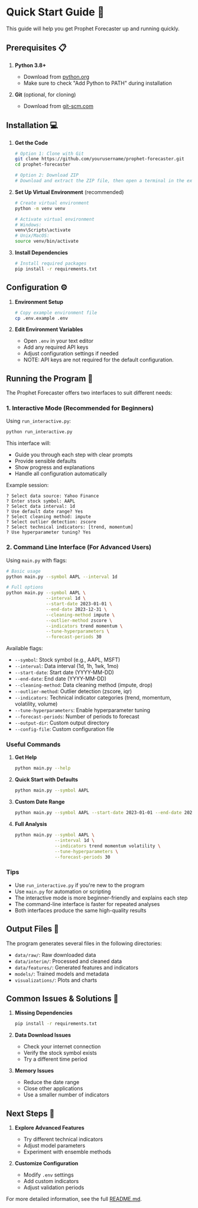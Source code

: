 # Quick Start Guide 🚀

This guide will help you get Prophet Forecaster up and running quickly.

## Prerequisites 📋

1. **Python 3.8+**
   - Download from [python.org](https://www.python.org/downloads/)
   - Make sure to check "Add Python to PATH" during installation

2. **Git** (optional, for cloning)
   - Download from [git-scm.com](https://git-scm.com/downloads)

## Installation 💻

1. **Get the Code**
   ```bash
   # Option 1: Clone with Git
   git clone https://github.com/yourusername/prophet-forecaster.git
   cd prophet-forecaster

   # Option 2: Download ZIP
   # Download and extract the ZIP file, then open a terminal in the extracted folder
   ```

2. **Set Up Virtual Environment** (recommended)
   ```bash
   # Create virtual environment
   python -m venv venv

   # Activate virtual environment
   # Windows:
   venv\Scripts\activate
   # Unix/MacOS:
   source venv/bin/activate
   ```

3. **Install Dependencies**
   ```bash
   # Install required packages
   pip install -r requirements.txt
   ```

## Configuration ⚙️

1. **Environment Setup**
   ```bash
   # Copy example environment file
   cp .env.example .env
   ```

2. **Edit Environment Variables**
   - Open `.env` in your text editor
   - Add any required API keys
   - Adjust configuration settings if needed
   - NOTE: API keys are not required for the default configuration.

## Running the Program 🏃

The Prophet Forecaster offers two interfaces to suit different needs:

### 1. Interactive Mode (Recommended for Beginners)
Using `run_interactive.py`:
```bash
python run_interactive.py
```

This interface will:
- Guide you through each step with clear prompts
- Provide sensible defaults
- Show progress and explanations
- Handle all configuration automatically

Example session:
```
? Select data source: Yahoo Finance
? Enter stock symbol: AAPL
? Select data interval: 1d
? Use default date range? Yes
? Select cleaning method: impute
? Select outlier detection: zscore
? Select technical indicators: [trend, momentum]
? Use hyperparameter tuning? Yes
```

### 2. Command Line Interface (For Advanced Users)
Using `main.py` with flags:
```bash
# Basic usage
python main.py --symbol AAPL --interval 1d

# Full options
python main.py --symbol AAPL \
               --interval 1d \
               --start-date 2023-01-01 \
               --end-date 2023-12-31 \
               --cleaning-method impute \
               --outlier-method zscore \
               --indicators trend momentum \
               --tune-hyperparameters \
               --forecast-periods 30
```

Available flags:
- `--symbol`: Stock symbol (e.g., AAPL, MSFT)
- `--interval`: Data interval (1d, 1h, 1wk, 1mo)
- `--start-date`: Start date (YYYY-MM-DD)
- `--end-date`: End date (YYYY-MM-DD)
- `--cleaning-method`: Data cleaning method (impute, drop)
- `--outlier-method`: Outlier detection (zscore, iqr)
- `--indicators`: Technical indicator categories (trend, momentum, volatility, volume)
- `--tune-hyperparameters`: Enable hyperparameter tuning
- `--forecast-periods`: Number of periods to forecast
- `--output-dir`: Custom output directory
- `--config-file`: Custom configuration file

### Useful Commands

1. **Get Help**
   ```bash
   python main.py --help
   ```

2. **Quick Start with Defaults**
   ```bash
   python main.py --symbol AAPL
   ```

3. **Custom Date Range**
   ```bash
   python main.py --symbol AAPL --start-date 2023-01-01 --end-date 2023-12-31
   ```

4. **Full Analysis**
   ```bash
   python main.py --symbol AAPL \
                  --interval 1d \
                  --indicators trend momentum volatility \
                  --tune-hyperparameters \
                  --forecast-periods 30
   ```

### Tips
- Use `run_interactive.py` if you're new to the program
- Use `main.py` for automation or scripting
- The interactive mode is more beginner-friendly and explains each step
- The command-line interface is faster for repeated analyses
- Both interfaces produce the same high-quality results

## Output Files 📁

The program generates several files in the following directories:
- `data/raw/`: Raw downloaded data
- `data/interim/`: Processed and cleaned data
- `data/features/`: Generated features and indicators
- `models/`: Trained models and metadata
- `visualizations/`: Plots and charts

## Common Issues & Solutions 🔧

1. **Missing Dependencies**
   ```bash
   pip install -r requirements.txt
   ```

2. **Data Download Issues**
   - Check your internet connection
   - Verify the stock symbol exists
   - Try a different time period

3. **Memory Issues**
   - Reduce the date range
   - Close other applications
   - Use a smaller number of indicators

## Next Steps 🎯

1. **Explore Advanced Features**
   - Try different technical indicators
   - Adjust model parameters
   - Experiment with ensemble methods

2. **Customize Configuration**
   - Modify `.env` settings
   - Add custom indicators
   - Adjust validation periods

For more detailed information, see the full [README.md](README.md).